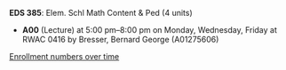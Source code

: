 **EDS 385**: Elem. Schl Math Content & Ped (4 units)

- **A00** (Lecture) at 5:00 pm–8:00 pm on Monday, Wednesday, Friday at RWAC 0416 by Bresser, Bernard George (A01275606)

[Enrollment numbers over time](./EDS385.tsv)
